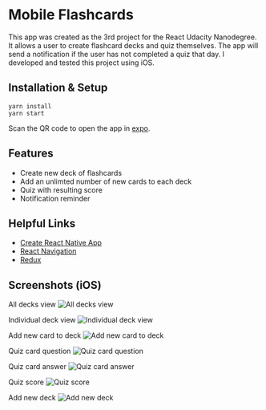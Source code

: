 # Mobile Flashcards

This app was created as the 3rd project for the React Udacity Nanodegree. It allows a user to create flashcard decks and quiz themselves. The app will send a notification if the user has not completed a quiz that day. I developed and tested this project using iOS.

## Installation & Setup

```
yarn install
yarn start
```

Scan the QR code to open the app in [expo](https://expo.io/).

## Features

- Create new deck of flashcards
- Add an unlimted number of new cards to each deck
- Quiz with resulting score
- Notification reminder

## Helpful Links

- [Create React Native App](https://github.com/react-community/create-react-native-app)
- [React Navigation](https://reactnavigation.org/)
- [Redux](https://redux.js.org/)

## Screenshots (iOS)

All decks view
![All decks view](/screenshots/01.PNG)

Individual deck view
![Individual deck view](/screenshots/02.PNG)

Add new card to deck
![Add new card to deck](/screenshots/03.PNG)

Quiz card question
![Quiz card question](/screenshots/04.PNG)

Quiz card answer
![Quiz card answer](/screenshots/05.PNG)

Quiz score
![Quiz score](/screenshots/06.PNG)

Add new deck
![Add new deck](/screenshots/07.PNG)
